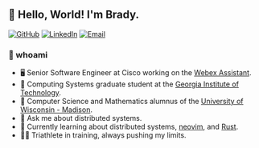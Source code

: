 ## 🤖 Hello, World! I'm Brady.

[![GitHub](https://img.shields.io/badge/bradylenz-black?style=flat-square&logo=github)](https://github.com/bradylenz)
[![LinkedIn](https://img.shields.io/badge/brlenz-blue?style=flat-square&logo=linkedin)](https://www.linkedin.com/in/brlenz/)
[![Email](https://img.shields.io/badge/brady@bradylenz.com-03a8a6?style=flat-square&logo=gmail&logoColor=white)](mailto:brady@bradylenz.com)

### 🧐 whoami

- 🖥️ Senior Software Engineer at Cisco working on the [Webex Assistant](https://www.webex.com/webex-assistant.html).
- 🏫 Computing Systems graduate student at the [Georgia Institute of Technology](https://www.gatech.edu/).
- 📜 Computer Science and Mathematics alumnus of the [University of Wisconsin - Madison](https://www.wisc.edu/).
- 💬 Ask me about distributed systems.
- 🌱 Currently learning about distributed systems, [neovim](https://neovim.io/), and [Rust](https://www.rust-lang.org/).
- 🚴‍♂️ Triathlete in training, always pushing my limits.
